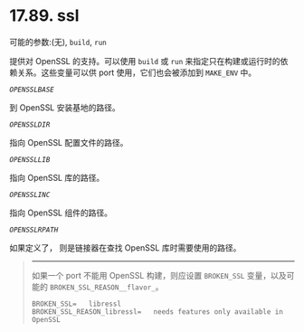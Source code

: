 # 17.89. ssl

可能的参数:(无), `build`, `run`

提供对 OpenSSL 的支持。可以使用 `build` 或 `run` 来指定只在构建或运行时的依赖关系。这些变量可以供 port 使用，它们也会被添加到 `MAKE_ENV` 中。

*`OPENSSLBASE`*

到 OpenSSL 安装基地的路径。

*`OPENSSLDIR`*

指向 OpenSSL 配置文件的路径。

*`OPENSSLLIB`*

指向 OpenSSL 库的路径。

*`OPENSSLINC`*

指向 OpenSSL 组件的路径。

*`OPENSSLRPATH`*

如果定义了， 则是链接器在查找 OpenSSL 库时需要使用的路径。

>****
>
> 如果一个 port 不能用 OpenSSL 构建，则应设置 `BROKEN_SSL` 变量，以及可能的 `BROKEN_SSL_REASON__flavor_`。
>
> ```
> BROKEN_SSL=	libressl
> BROKEN_SSL_REASON_libressl=	needs features only available in OpenSSL
> ```
